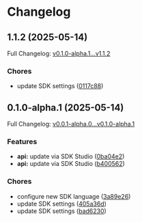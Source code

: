 # Changelog

## 1.1.2 (2025-05-14)

Full Changelog: [v0.1.0-alpha.1...v1.1.2](https://github.com/Papr-ai/papr-TypescriptSDK/compare/v0.1.0-alpha.1...v1.1.2)

### Chores

* update SDK settings ([0117c88](https://github.com/Papr-ai/papr-TypescriptSDK/commit/0117c88bd6016b4f6e81543a085ad8b3b87518b0))

## 0.1.0-alpha.1 (2025-05-14)

Full Changelog: [v0.0.1-alpha.0...v0.1.0-alpha.1](https://github.com/Papr-ai/papr-TypescriptSDK/compare/v0.0.1-alpha.0...v0.1.0-alpha.1)

### Features

* **api:** update via SDK Studio ([0ba04e2](https://github.com/Papr-ai/papr-TypescriptSDK/commit/0ba04e27879ef602b431fda5fa1c9d4916420ae7))
* **api:** update via SDK Studio ([b400562](https://github.com/Papr-ai/papr-TypescriptSDK/commit/b400562942235901e13f00ff3901b7bbb8846946))


### Chores

* configure new SDK language ([3a89e26](https://github.com/Papr-ai/papr-TypescriptSDK/commit/3a89e265d8a98c691f2349e0385554761ec5c193))
* update SDK settings ([405a36d](https://github.com/Papr-ai/papr-TypescriptSDK/commit/405a36da969e180512463e2870567885d8cd03f6))
* update SDK settings ([bad6230](https://github.com/Papr-ai/papr-TypescriptSDK/commit/bad6230e85d61c2f2b51ca7af133b91bba0291f5))
